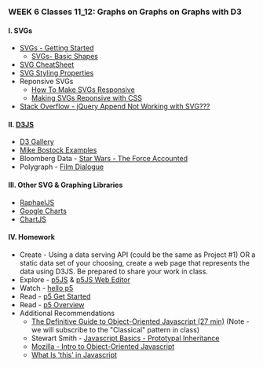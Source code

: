 ### WEEK 6 Classes 11_12: Graphs on Graphs on Graphs with D3

#### I. SVGs
* [SVGs - Getting Started](https://developer.mozilla.org/en-US/docs/Web/SVG/Tutorial/Getting_Started)
	* [SVGs- Basic Shapes](https://developer.mozilla.org/en-US/docs/Web/SVG/Tutorial/Basic_Shapes)
* [SVG CheatSheet](http://www.cheat-sheets.org/own/svg/index.xhtml)
* [SVG Styling Properties](http://www.w3.org/TR/SVG/styling.html#SVGStylingProperties)
* Reponsive SVGs  
	* [How To Make SVGs Responsive](https://css-tricks.com/scale-svg/)
	* [Making SVGs Reponsive with CSS](http://tympanus.net/codrops/2014/08/19/making-svgs-responsive-with-css/)
* [Stack Overflow - jQuery Append Not Working with SVG???](http://stackoverflow.com/questions/3642035/jquerys-append-not-working-with-svg-element/7381068#7381068)

#### II. [D3JS](http://d3js.org/)
* [D3 Gallery](https://github.com/d3/d3/wiki/gallery)
* [Mike Bostock Examples](http://bost.ocks.org/mike/)  
* Bloomberg Data - [Star Wars - The Force Accounted](http://www.bloomberg.com/graphics/2015-star-wars-the-force-accounted/)  
* Polygraph - [Film Dialogue](http://polygraph.cool/films/)  

#### III. Other SVG & Graphing Libraries
* [RaphaelJS](http://raphaeljs.com/)
* [Google Charts](https://developers.google.com/chart/)
* [ChartJS](http://www.chartjs.org/)

#### IV. Homework
* Create - Using a data serving API (could be the same as Project #1) OR a static data set of your choosing, create a web page that represents the data using D3JS. Be prepared to share your work in class.
* Explore - [p5JS](http://p5js.org/) & [p5JS Web Editor](https://editor.p5js.org/)
* Watch - [hello p5](http://hello.p5js.org/)
* Read - [p5 Get Started](http://p5js.org/get-started/)	
* Read - [p5 Overview](https://github.com/processing/p5.js/wiki/p5.js-overview)
* Additional Recommendations
  * [The Definitive Guide to Object-Oriented Javascript (27 min)](http://www.youtube.com/watch?v=PMfcsYzj-9M) (Note - we will subscribe to the "Classical" pattern in class)
  * Stewart Smith - [Javascript Basics - Prototypal Inheritance](http://stewd.io/javascript/05-1-inheritance.html)
  * [Mozilla - Intro to Object-Oriented Javascript](https://developer.mozilla.org/en-US/docs/Web/JavaScript/Introduction_to_Object-Oriented_JavaScript)
  * [What Is 'this' in Javascript](http://www.sitepoint.com/what-is-this-in-javascript/)
